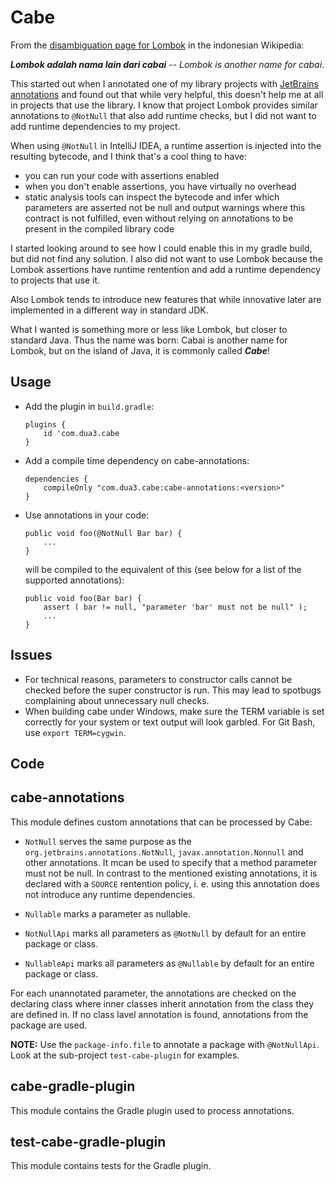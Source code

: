 Cabe
====

From the [disambiguation page for Lombok](https://id.wikipedia.org/wiki/Lombok_(disambiguasi)) in the indonesian Wikipedia:

___Lombok adalah nama lain dari cabai___ -- _Lombok is another name for cabai_.

This started out when I annotated one of my library projects with [JetBrains annotations](https://github.com/JetBrains/java-annotations) and found out that while very helpful, this doesn't help me at all in projects that use the library. I know that project Lombok provides similar annotations to `@NotNull` that also add runtime checks, but I did not want to add runtime dependencies to my project.

When using `@NotNull` in IntelliJ IDEA, a runtime assertion is injected into the resulting bytecode, and I think that's a cool thing to have:

 - you can run your code with assertions enabled
 - when you don't enable assertions, you have virtually no overhead
 - static analysis tools can inspect the bytecode and infer which parameters are asserted not be null and output warnings where this contract is not fulfilled, even without relying on annotations to be present in the compiled library code 

I started looking around to see how I could enable this in my gradle build, but did not find any solution. I also did not want to use Lombok because the Lombok assertions have runtime rentention and add a runtime dependency to projects that use it. 

Also Lombok tends to introduce new features that while innovative later are implemented in a different way in standard JDK.

What I wanted is something more or less like Lombok, but closer to standard Java. Thus the name was born: Cabai is another name for Lombok, but on the island of Java, it is commonly called ***Cabe***!

Usage
-----

 - Add the plugin in `build.gradle`:
    ```
    plugins {
        id 'com.dua3.cabe
    }
    ```

 - Add a compile time dependency on cabe-annotations:   
    ```
    dependencies {
        compileOnly "com.dua3.cabe:cabe-annotations:<version>"
    }
    ```

 - Use annotations in your code:
   ```
   public void foo(@NotNull Bar bar) {
       ...
   }
   ```
   will be compiled to the equivalent of this (see below for a list of the supported annotations):
   ```
   public void foo(Bar bar) {
       assert ( bar != null, "parameter 'bar' must not be null" );
       ...
   }
   ```

Issues
------

- For technical reasons, parameters to constructor calls cannot be checked before the super constructor is run. This may lead to spotbugs complaining about unnecessary null checks.
- When building cabe under Windows, make sure the TERM variable is set correctly for your system or text output will look garbled. For Git Bash, use `export TERM=cygwin`.

Code
----

## cabe-annotations

This module defines custom annotations that can be processed by Cabe:

- `NotNull` serves the same purpose as the `org.jetbrains.annotations.NotNull`, `javax.annotation.Nonnull` and other annotations. It mcan be used to specify that a method parameter must not be null. In contrast to the mentioned existing annotations, it is declared with a `SOURCE` rentention policy, i. e. using this annotation does not introduce any runtime dependencies.

- `Nullable` marks a parameter as nullable.

- `NotNullApi` marks all parameters as `@NotNull` by default for an entire package or class.

- `NullableApi` marks all parameters as `@Nullable` by default for an entire package or class.

For each unannotated parameter, the annotations are checked on the declaring class where inner classes inherit annotation from the class they are defined in. If no class lavel annotation is found, annotations from the package are used. 

**NOTE:** Use the `package-info.file` to annotate a package with `@NotNullApi`. Look at the sub-project `test-cabe-plugin` for examples.

## cabe-gradle-plugin

This module contains the Gradle plugin used to process annotations.

## test-cabe-gradle-plugin

This module contains tests for the Gradle plugin.
